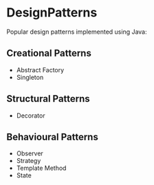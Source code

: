 # DesignPatterns

Popular design patterns implemented using Java:

## Creational Patterns
* Abstract Factory
* Singleton

## Structural Patterns
* Decorator

## Behavioural Patterns
* Observer
* Strategy
* Template Method
* State
